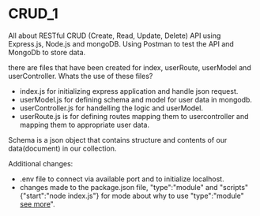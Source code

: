 # CRUD_1

All about RESTful CRUD (Create, Read, Update, Delete) API using Express.js, Node.js and mongoDB.
Using Postman to test the API and MongoDb to store data.

there are files that have been created for index, userRoute, userModel and userController.
Whats the use of these files?
- index.js for initializing express application and handle json request.
- userModel.js for defining schema and model for user data in mongodb.
- userController.js for handelling the logic and userModel.
- userRoute.js is for defining routes mapping them to usercontroller and mapping them to appropriate user data.

Schema is a json object that contains structure and contents of our data(document) in our collection.

Additional changes:
- .env file to connect via available port and to initialize localhost.
- changes made to the package.json file, "type":"module" and "scripts"{"start":"node index.js"}
  for mode about why to use "type":"module" [see more]([url](https://nodejs.org/docs/latest-v13.x/api/esm.html#esm_enabling))".
